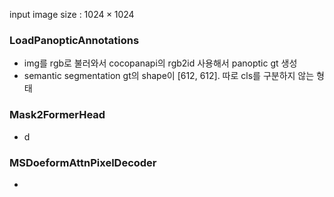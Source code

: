 input image size : $1024\times1024$

### LoadPanopticAnnotations
- img를 rgb로 불러와서 cocopanapi의 rgb2id 사용해서 panoptic gt 생성
- semantic segmentation gt의 shape이 [612, 612]. 따로 cls를 구분하지 않는 형태

### Mask2FormerHead
- d

### MSDoeformAttnPixelDecoder
- 